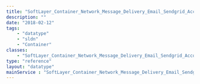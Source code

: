 ```yaml
---
title: "SoftLayer_Container_Network_Message_Delivery_Email_Sendgrid_Account_Overview"
description: ""
date: "2018-02-12"
tags:
    - "datatype"
    - "sldn"
    - "Container"
classes:
    - "SoftLayer_Container_Network_Message_Delivery_Email_Sendgrid_Account_Overview"
type: "reference"
layout: "datatype"
mainService : "SoftLayer_Container_Network_Message_Delivery_Email_Sendgrid_Account_Overview"
---
```

